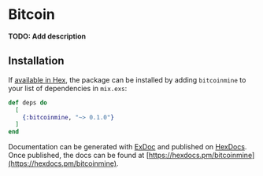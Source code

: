 # Bitcoin

**TODO: Add description**

## Installation

If [available in Hex](https://hex.pm/docs/publish), the package can be installed
by adding `bitcoinmine` to your list of dependencies in `mix.exs`:

```elixir
def deps do
  [
    {:bitcoinmine, "~> 0.1.0"}
  ]
end
```

Documentation can be generated with [ExDoc](https://github.com/elixir-lang/ex_doc)
and published on [HexDocs](https://hexdocs.pm). Once published, the docs can
be found at [https://hexdocs.pm/bitcoinmine](https://hexdocs.pm/bitcoinmine).

